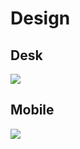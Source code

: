 # Design

## Desk
<img src="/Studying/Web_Sites/Design/Design_desk.png">

## Mobile
<img src="/Studying/Web_Sites/Design/Design_mobile.png">
